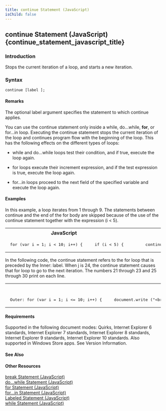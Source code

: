 ```yaml
---
title: continue Statement (JavaScript)
isChild: false
---
```


## continue Statement (JavaScript) {continue_statement_javascript_title}

### Introduction 

 Stops the current iteration of a loop, and starts a new iteration.

### Syntax 

```
continue [label ];
```

#### Remarks 

<div id="languageReferenceRemarksSection" class="section" name="collapseableSection" style="">
  <p xmlns:util="util">
    The optional <span class="parameter" sdata="paramReference">label</span> argument specifies the statement to which <span sdata="langKeyword" value="continue"><span class=
    "keyword">continue</span></span> applies.
  </p>
  <p xmlns:util="util">
    You can use the <span sdata="langKeyword" value="continue"><span class="keyword">continue</span></span> statement only inside a <span sdata="langKeyword" value="while"><span class=
    "keyword">while</span></span>, <span sdata="langKeyword" value="do...while"><span class="keyword">do...while</span></span>, <b>for</b>, or <span sdata="langKeyword" value="for...in"><span class=
    "keyword">for...in</span></span> loop. Executing the <span sdata="langKeyword" value="continue"><span class="keyword">continue</span></span> statement stops the current iteration of the loop and
    continues program flow with the beginning of the loop. This has the following effects on the different types of loops:
  </p>
  <ul xmlns:util="util">
    <li>
      <p>
        <span sdata="langKeyword" value="while"><span class="keyword">while</span></span> and <span sdata="langKeyword" value="do...while"><span class="keyword">do...while</span></span> loops test
        their condition, and if true, execute the loop again.
      </p>
    </li>
    <li>
      <p>
        <span sdata="langKeyword" value="for"><span class="keyword">for</span></span> loops execute their increment expression, and if the test expression is true, execute the loop again.
      </p>
    </li>
    <li>
      <p>
        <span sdata="langKeyword" value="for...in"><span class="keyword">for...in</span></span> loops proceed to the next field of the specified variable and execute the loop again.
      </p>
    </li>
  </ul>
</div>

#### Examples 

<div id="sectionSection0" class="section" name="collapseableSection" style="" expanded="true">
  <div id="sectionSection1" class="seeAlsoNoToggleSection">
    <p xmlns:util="util">
      In this example, a loop iterates from 1 through 9. The statements between <span sdata="langKeyword" value="continue"><span class="keyword">continue</span></span> and the end of the <span sdata=
      "langKeyword" value="for"><span class="keyword">for</span></span> body are skipped because of the use of the <span sdata="langKeyword" value="continue"><span class=
      "keyword">continue</span></span> statement together with the expression <span class="code">(i &lt; 5)</span>.
    </p>
  </div>
  <div id="sectionSection2" class="seeAlsoNoToggleSection">
    <div class="code">
      <table width="100%" cellspacing="0" cellpadding="0">
        <tr>
          <th>
            JavaScript&nbsp;
          </th>
          <th>
            <span class="copyCode" onclick="CopyCode(this)" onkeypress="CopyCode_CheckKey(this, event)" onmouseover="ChangeCopyCodeIcon(this)" onmouseout="ChangeCopyCodeIcon(this)" tabindex=
            "0"><img class="copyCodeImage" name="ccImage" align="absmiddle" alt="Copy image" title="Copy image" src="../icons/copycode.gif" />Copy Code</span>
          </th>
        </tr>
        <tr>
          <td colspan="2">
            <pre>
 for (var i = 1; i &lt; 10; i++) {     if (i &lt; 5) {         continue;     }     document.write (i);     document.write (" "); }  // Output: 5 6 7 8 9 
</pre>
          </td>
        </tr>
      </table>
    </div>
  </div>
  <div id="sectionSection3" class="seeAlsoNoToggleSection">
    <p xmlns:util="util">
      In the following code, the <span sdata="langKeyword" value="continue"><span class="keyword">continue</span></span> statement refers to the <span sdata="langKeyword" value="for"><span class=
      "keyword">for</span></span> loop that is preceded by the <span class="code">Inner:</span> label. When <span class="code">j</span> is 24, the <span sdata="langKeyword" value=
      "continue"><span class="keyword">continue</span></span> statement causes that <span sdata="langKeyword" value="for"><span class="keyword">for</span></span> loop to go to the next iteration. The
      numbers 21 through 23 and 25 through 30 print on each line.
    </p>
  </div>
  <div id="sectionSection4" class="seeAlsoNoToggleSection">
    <div class="code">
      <table width="100%" cellspacing="0" cellpadding="0">
        <tr>
          <th>
            JavaScript&nbsp;
          </th>
          <th>
            <span class="copyCode" onclick="CopyCode(this)" onkeypress="CopyCode_CheckKey(this, event)" onmouseover="ChangeCopyCodeIcon(this)" onmouseout="ChangeCopyCodeIcon(this)" tabindex=
            "0"><img class="copyCodeImage" name="ccImage" align="absmiddle" alt="Copy image" title="Copy image" src="../icons/copycode.gif" />Copy Code</span>
          </th>
        </tr>
        <tr>
          <td colspan="2">
            <pre>
 Outer: for (var i = 1; i &lt;= 10; i++) {     document.write ("&lt;br /&gt;");     document.write ("i: " + i);     document.write (" j: ");     Inner:     for (var j = 21; j &lt;= 30; j++) {         if (j == 24) {              continue Inner;         }         document.write (j + " ");     } }  //Output: //i: 1 j: 21 22 23 25 26 27 28 29 30  //i: 2 j: 21 22 23 25 26 27 28 29 30  //i: 3 j: 21 22 23 25 26 27 28 29 30  //i: 4 j: 21 22 23 25 26 27 28 29 30  //i: 5 j: 21 22 23 25 26 27 28 29 30  //i: 6 j: 21 22 23 25 26 27 28 29 30  //i: 7 j: 21 22 23 25 26 27 28 29 30  //i: 8 j: 21 22 23 25 26 27 28 29 30  //i: 9 j: 21 22 23 25 26 27 28 29 30  //i: 10 j: 21 22 23 25 26 27 28 29 30 
</pre>
          </td>
        </tr>
      </table>
    </div>
  </div>
</div>

#### Requirements 

<div id="requirementsTitleSection" class="section" name="collapseableSection" style="">
  <p xmlns:util="util"></p>
  <p>
    Supported in the following document modes: Quirks, Internet Explorer 6 standards, Internet Explorer 7 standards, Internet Explorer 8 standards, Internet Explorer 9 standards, Internet Explorer 10
    standards. Also supported in Windows Store apps. See Version Information.
  </p>
</div>

#### See Also 

<div id="seeAlsoSection" class="section" name="collapseableSection" style="">
  <h4 class="subHeading">
    Other Resources
  </h4>
  <div class="seeAlsoStyle">
    <span sdata="link" xmlns:util="util"><a href="5be0f2a8-5fe7-4a6c-89af-ca20a925ce87.htm">break Statement (JavaScript)</a></span>
  </div>
  <div class="seeAlsoStyle">
    <span sdata="link" xmlns:util="util"><a href="8b7782ba-fbad-48cd-9639-193566da6ae5.htm">do...while Statement (JavaScript)</a></span>
  </div>
  <div class="seeAlsoStyle">
    <span sdata="link" xmlns:util="util"><a href="bae0ec40-152e-43f3-969b-3696489ec5c4.htm">for Statement (JavaScript)</a></span>
  </div>
  <div class="seeAlsoStyle">
    <span sdata="link" xmlns:util="util"><a href="1b51a0ce-89f7-4a69-88ed-017b47dc398f.htm">for...in Statement (JavaScript)</a></span>
  </div>
  <div class="seeAlsoStyle">
    <span sdata="link" xmlns:util="util"><a href="019f898e-9e27-4be4-a22f-c5927c7fcae2.htm">Labeled Statement (JavaScript)</a></span>
  </div>
  <div class="seeAlsoStyle">
    <span sdata="link" xmlns:util="util"><a href="d63777cf-0e1a-4555-8d3a-334381001f48.htm">while Statement (JavaScript)</a></span>
  </div>
</div>


